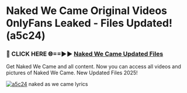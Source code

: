 # Naked We Came Original Videos 0nlyFans Leaked - Files Updated! (a5c24)

<h3>🔴 CLICK HERE 🌐==►► <a href="https://tinyurl.com/yckcrads" rel="nofollow">Naked We Came Updated Files</a></h3>

Get Naked We Came and all content. Now you can access all videos and pictures of Naked We Came. New Updated Files 2025!

[![a5c24](https://i.imgur.com/hpKpOFt.gif)](https://tinyurl.com/yckcrads)
naked as we came lyrics